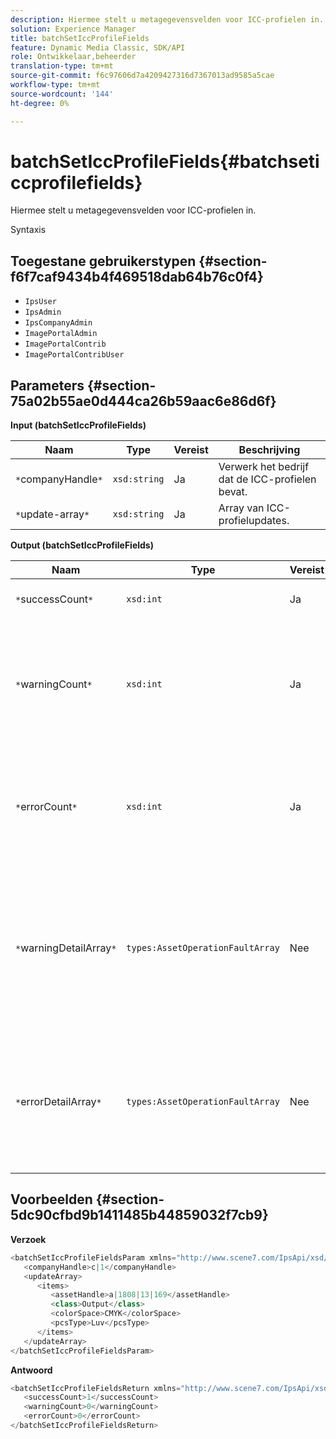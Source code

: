 ```yaml
---
description: Hiermee stelt u metagegevensvelden voor ICC-profielen in.
solution: Experience Manager
title: batchSetIccProfileFields
feature: Dynamic Media Classic, SDK/API
role: Ontwikkelaar,beheerder
translation-type: tm+mt
source-git-commit: f6c97606d7a4209427316d7367013ad9585a5cae
workflow-type: tm+mt
source-wordcount: '144'
ht-degree: 0%

---
```



# batchSetIccProfileFields{#batchseticcprofilefields}

Hiermee stelt u metagegevensvelden voor ICC-profielen in.

Syntaxis

## Toegestane gebruikerstypen {#section-f6f7caf9434b4f469518dab64b76c0f4}

* `IpsUser`
* `IpsAdmin`
* `IpsCompanyAdmin`
* `ImagePortalAdmin`
* `ImagePortalContrib`
* `ImagePortalContribUser`

## Parameters {#section-75a02b55ae0d444ca26b59aac6e86d6f}

**Input (batchSetIccProfileFields)**

| Naam | Type | Vereist | Beschrijving |
|---|---|---|---|
| `*`companyHandle`*` | `xsd:string` | Ja | Verwerk het bedrijf dat de ICC-profielen bevat. |
| `*`update-array`*` | `xsd:string` | Ja | Array van ICC-profielupdates. |

**Output (batchSetIccProfileFields)**

| Naam | Type | Vereist | Beschrijving |
|---|---|---|---|
| `*`successCount`*` | `xsd:int` | Ja | Het aantal ICC-profielvelden is ingesteld. |
| `*`warningCount`*` | `xsd:int` | Ja | Het aantal waarschuwingen dat wordt gegenereerd wanneer de bewerking probeerde de ICC-profielvelden in te stellen. |
| `*`errorCount`*` | `xsd:int` | Ja | Het aantal fouten dat wordt gegenereerd wanneer de bewerking probeerde de ICC-profielvelden in te stellen. |
| `*`warningDetailArray`*` | `types:AssetOperationFaultArray` | Nee | De array met details die zijn gekoppeld aan de elementen die waarschuwingen hebben gegenereerd toen de bewerking probeerde de updates toe te passen. |
| `*`errorDetailArray`*` | `types:AssetOperationFaultArray` | Nee | De array met details die zijn gekoppeld aan de elementen die fouten genereerden toen de bewerking probeerde de updates toe te passen. |

## Voorbeelden {#section-5dc90cfbd9b1411485b44859032f7cb9}

**Verzoek**

```java
<batchSetIccProfileFieldsParam xmlns="http://www.scene7.com/IpsApi/xsd/2009-07-31">
   <companyHandle>c|1</companyHandle>
   <updateArray>
      <items>
         <assetHandle>a|1808|13|169</assetHandle>
         <class>Output</class>
         <colorSpace>CMYK</colorSpace>
         <pcsType>Luv</pcsType>
      </items>
   </updateArray>
</batchSetIccProfileFieldsParam>
```

**Antwoord**

```java
<batchSetIccProfileFieldsReturn xmlns="http://www.scene7.com/IpsApi/xsd/2009-07-31">
   <successCount>1</successCount>
   <warningCount>0</warningCount>
   <errorCount>0</errorCount>
</batchSetIccProfileFieldsReturn>
```

